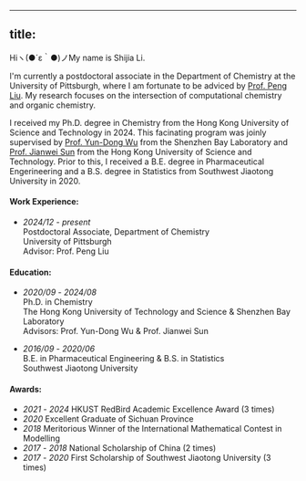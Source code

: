 
---
title:
---
Hiヽ(●´ε｀●)ノMy name is Shijia Li. <br />

I'm currently a postdoctoral associate in the Department of Chemistry at the University of Pittsburgh, where I am fortunate to be adviced by [Prof. Peng Liu](http://pengliu.owlstown.net/). My research focuses on the intersection of computational chemistry and organic chemistry. <br />

I received my Ph.D. degree in Chemistry from the Hong Kong University of Science and Technology in 2024. This facinating program was joinly supervised by [Prof. Yun-Dong Wu](http:/web.pkusz.edu.cn/wu/) from the Shenzhen Bay Laboratory and [Prof. Jianwei Sun](https://sunlab.hkust.edu.hk/cgi-bin/index.php) from the Hong Kong University of Science and Technology. Prior to this, I received a B.E. degree in Pharmaceutical Engerineering and a B.S. degree in Statistics from Southwest Jiaotong University in 2020.<br />

#### Work Experience:<br />
- _2024/12_ - _present_<br />
    Postdoctoral Associate, Department of Chemistry<br />
    University of Pittsburgh<br />
    Advisor: Prof. Peng Liu<br />

#### Education:<br />
- _2020/09_ - _2024/08_<br />
    Ph.D. in Chemistry<br />
    The Hong Kong University of Technology and Science & Shenzhen Bay Laboratory<br />
    Advisors: Prof. Yun-Dong Wu & Prof. Jianwei Sun<br />

- _2016/09_ - _2020/06_<br />
    B.E. in Pharmaceutical Engineering & B.S. in Statistics<br />
    Southwest Jiaotong University<br />

#### Awards:    <br />
- _2021_ - _2024_ HKUST RedBird Academic Excellence Award (3 times) <br />
- _2020_ Excellent Graduate of Sichuan Province<br />
- _2018_ Meritorious Winner of the International Mathematical Contest in Modelling<br />
- _2017_ - _2018_ National Scholarship of China (2 times)<br />
- _2017_ - _2020_ First Scholarship of Southwest Jiaotong University (3 times)<br />



